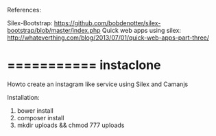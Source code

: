 References:

Silex-Bootstrap: https://github.com/bobdenotter/silex-bootstrap/blob/master/index.php
Quick web apps using silex: http://whateverthing.com/blog/2013/07/01/quick-web-apps-part-three/

===========
instaclone
===========

[logo]: https://github.com/paolomainardi/instaclone/blob/master/screenshots/alpha1.png "Homepage"

Howto create an instagram like service using Silex and Camanjs

Installation:

1) bower install
2) composer install
3) mkdir uploads && chmod 777 uploads
